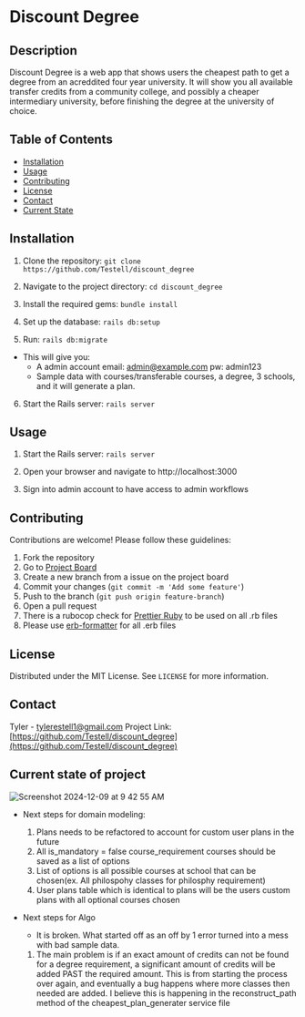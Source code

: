 # Discount Degree

## Description
Discount Degree is a web app that shows users the cheapest path to get a degree from an acreddited four year university.
It will show you all available transfer credits from a community college, and possibly a cheaper intermediary university, before finishing the degree at the university of choice. 

## Table of Contents
- [Installation](#installation)
- [Usage](#usage)
- [Contributing](#contributing)
- [License](#license)
- [Contact](#contact)
- [Current State](#current-state-of-project)

## Installation

1. Clone the repository:
`git clone https://github.com/Testell/discount_degree`

2. Navigate to the project directory:
`cd discount_degree`

3. Install the required gems:
`bundle install`

4. Set up the database:
`rails db:setup`

5. Run:
`rails db:migrate`
  - This will give you:
    - A admin account email: admin@example.com pw: admin123
    - Sample data with courses/transferable courses, a degree, 3 schools, and it will generate a plan.

6. Start the Rails server:
`rails server`

## Usage

1. Start the Rails server:
`rails server`

2. Open your browser and navigate to http://localhost:3000

3. Sign into admin account to have access to admin workflows

## Contributing

Contributions are welcome! Please follow these guidelines:

1. Fork the repository
2. Go to [Project Board](https://github.com/users/Testell/projects/2/views/1)
3. Create a new branch from a issue on the project board
4. Commit your changes (`git commit -m 'Add some feature'`)
5. Push to the branch (`git push origin feature-branch`)
6. Open a pull request
7. There is a rubocop check for [Prettier Ruby](https://github.com/prettier/plugin-ruby) to be used on all .rb files
8. Please use [erb-formatter](https://github.com/nebulab/erb-formatter) for all .erb files

## License
Distributed under the MIT License. See `LICENSE` for more information.

## Contact

Tyler - [tylerestell1@gmail.com](mailto:tylerestell1@gmail.com)
Project Link: [https://github.com/Testell/discount_degree](https://github.com/Testell/discount_degree)

## Current state of project
![Screenshot 2024-12-09 at 9 42 55 AM](https://gist.github.com/user-attachments/assets/bfc267ef-b60e-45ed-832e-7f1709dfeea5)

- Next steps for domain modeling:
  1. Plans needs to be refactored to account for custom user plans in the future
  2. All is_mandatory = false course_requirement courses should be saved as a list of options
  3. List of options is all possible courses at school that can be chosen(ex. All philospohy classes for philosphy requirement)
  4. User plans table which is identical to plans will be the users custom plans with all optional courses chosen

- Next steps for Algo
  - It is broken. What started off as an off by 1 error turned into a mess with bad sample data.
  1. The main problem is if an exact amount of credits can not be found for a degree requirement, a significant amount
      of credits will be added PAST the required amount. This is from starting the process over again, and eventually a bug happens where 
      more classes then needed are added. I believe this is happening in the reconstruct_path method of the cheapest_plan_generater service file
  
